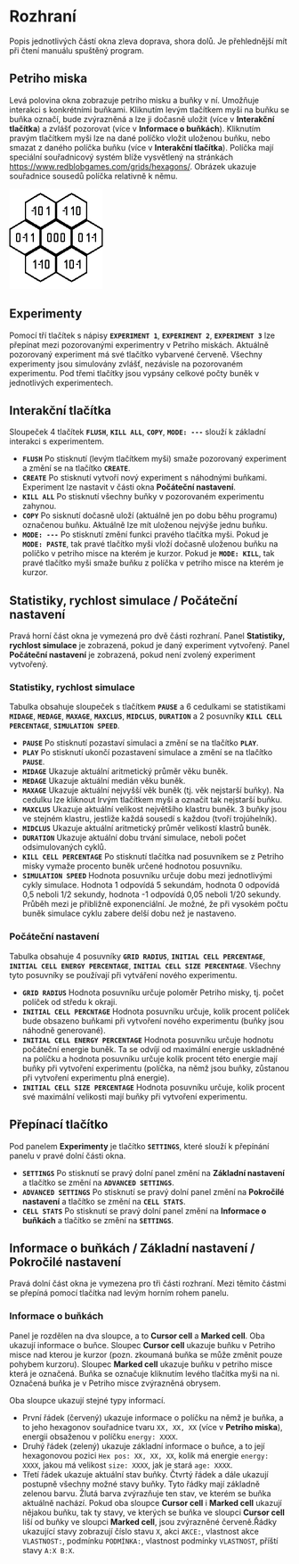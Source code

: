 # Rozhraní
Popis jednotlivých částí okna zleva doprava, shora dolů. Je přehlednější mít při čtení manuálu spuštěný program.

## Petriho miska
Levá polovina okna zobrazuje petriho misku a buňky v ní. Umožňuje interakci s konkrétními buňkami. Kliknutím levým tlačítkem myši na buňku se buňka označí, bude zvýrazněná a lze ji dočasně uložit (více v **Interakční tlačítka**) a zvlášť pozorovat (více v **Informace o buňkách**). Kliknutím pravým tlačítkem myši lze na dané políčko vložit uloženou buňku, nebo smazat z daného políčka buňku (více v **Interakční tlačítka**). Políčka mají speciální souřadnicový systém blíže vysvětlený na stránkách https://www.redblobgames.com/grids/hexagons/. Obrázek ukazuje souřadnice sousedů políčka relativně k němu.

![Obrázek souřadnicového systému](/Petri_dish_simulation/Sprites/Coordinates.png)

## Experimenty
Pomocí tří tlačítek s nápisy **`EXPERIMENT 1`**, **`EXPERIMENT 2`**, **`EXPERIMENT 3`** lze přepínat mezi pozorovanými experimentry v Petriho miskách. Aktuálně pozorovaný experiment má své tlačítko vybarvené červeně. Všechny experimenty jsou simulovány zvlášť, nezávisle na pozorovaném experimentu. Pod třemi tlačítky jsou vypsány celkové počty buněk v jednotlivých experimentech.

## Interakční tlačítka
Sloupeček 4 tlačítek **`FLUSH`**, **`KILL ALL`**, **`COPY`**, **`MODE: ---`** slouží k základní interakci s experimentem.
* **`FLUSH`** Po stisknutí (levým tlačítkem myši) smaže pozorovaný experiment a změní se na tlačítko **`CREATE`**.
* **`CREATE`** Po stisknutí vytvoří nový experiment s náhodnými buňkami. Experiment lze nastavit v části okna **Počáteční nastavení**.
* **`KILL ALL`** Po stisknutí všechny buňky v pozorovaném experimentu zahynou.
* **`COPY`** Po sisknutí dočasně uloží (aktuálně jen po dobu běhu programu) označenou buňku. Aktuálně lze mít uloženou nejvýše jednu buňku.
* **`MODE: ---`** Po stisknutí změní funkci pravého tlačítka myši. Pokud je **`MODE: PASTE`**, tak pravé tlačítko myši vloží dočasně uloženou buňku na políčko v       petriho misce na kterém je kurzor. Pokud je **`MODE: KILL`**, tak pravé tlačítko myši smaže buňku z políčka v petriho misce na kterém je kurzor. 

## Statistiky, rychlost simulace / Počáteční nastavení
Pravá horní část okna je vymezená pro dvě části rozhraní. Panel **Statistiky, rychlost simulace** je zobrazená, pokud je daný experiment vytvořený. Panel **Počáteční nastavení** je zobrazená, pokud není zvolený experiment vytvořený.
### Statistiky, rychlost simulace
Tabulka obsahuje sloupeček s tlačítkem **`PAUSE`** a 6 cedulkami se statistikami **`MIDAGE`**, **`MEDAGE`**, **`MAXAGE`**, **`MAXCLUS`**, **`MIDCLUS`**, **`DURATION`** a 2 posuvníky **`KILL CELL PERCENTAGE`**, **`SIMULATION SPEED`**.
* **`PAUSE`** Po stisknutí pozastaví simulaci a změní se na tlačítko **`PLAY`**.
* **`PLAY`** Po stisknutí ukončí pozastavení simulace a změní se na tlačítko **`PAUSE`**.
* **`MIDAGE`** Ukazuje aktuální aritmetický průměr věku buněk.
* **`MEDAGE`** Ukazuje aktuální medián věku buněk.
* **`MAXAGE`** Ukazuje aktuální nejvyšší věk buněk (tj. věk nejstarší buňky). Na cedulku lze kliknout lrvým tlačítkem myši a označit tak nejstarší buňku.
* **`MAXCLUS`** Ukazuje aktuální velikost největšího klastru buněk. 3 buňky jsou ve stejném klastru, jestliže každá sousedí s každou (tvoří trojúhelník).
* **`MIDCLUS`** Ukazuje aktuální aritmetický průměr velikostí klastrů buněk.
* **`DURATION`** Ukazuje aktuální dobu trvání simulace, neboli počet odsimulovaných cyklů.
* **`KILL CELL PERCENTAGE`** Po stisknutí tlačítka nad posuvníkem se z Petriho misky vymaže procento buněk určené hodnotou posuvníku.
* **`SIMULATION SPEED`** Hodnota posuvníku určuje dobu mezi jednotlivými cykly simulace. Hodnota 1 odpovídá 5 sekundám, hodnota 0 odpovídá 0,5 neboli 1/2 sekundy,  hodnota -1 odpovídá 0,05 neboli 1/20 sekundy. Průběh mezi je přibližně exponenciální. Je možné, že při vysokém počtu buněk simulace cyklu zabere delší dobu než je nastaveno.
### Počáteční nastavení
Tabulka obsahuje 4 posuvníky **`GRID RADIUS`**, **`INITIAL CELL PERCENTAGE`**, **`INITIAL CELL ENERGY PERCENTAGE`**, **`INITIAL CELL SIZE PERCENTAGE`**. Všechny tyto posuvníky se používají při vytváření nového experimentu.
* **`GRID RADIUS`** Hodnota posuvníku určuje poloměr Petriho misky, tj. počet políček od středu k okraji.
* **`INITIAL CELL PERCNTAGE`** Hodnota posuvníku určuje, kolik procent políček bude obsazeno buňkami při vytvoření nového experimentu (buňky jsou náhodně generované).
* **`INITIAL CELL ENERGY PERCENTAGE`** Hodnota posuvníku určuje hodnotu počáteční energie buněk. Ta se odvíjí od maximální energie uskladněné na políčku a hodnota posuvníku určuje kolik procent této energie mají buňky při vytvoření experimentu (políčka, na němž jsou buňky, zůstanou při vytvoření experimentu plná energie).
* **`INITIAL CELL SIZE PERCENTAGE`** Hodnota posuvníku určuje, kolik procent své maximální velikosti mají buňky při vytvoření experimentu.

## Přepínací tlačítko
Pod panelem **Experimenty** je tlačítko **`SETTINGS`**, které slouží k přepínání panelu v pravé dolní části okna.
* **`SETTINGS`** Po stisknutí se pravý dolní panel změní na **Základní nastavení** a tlačítko se změní na **`ADVANCED SETTINGS`**.
* **`ADVANCED SETTINGS`** Po stisknutí se pravý dolní panel změní na **Pokročilé nastavení** a tlačítko se změní na **`CELL STATS`**.
* **`CELL STATS`** Po stisknutí se pravý dolní panel změní na **Informace o buňkách** a tlačítko se změní na **`SETTINGS`**.

## Informace o buňkách / Základní nastavení / Pokročilé nastavení
Pravá dolní část okna je vymezena pro tři části rozhraní. Mezi těmito částmi se přepíná pomocí tlačítka nad levým horním rohem panelu.
### Informace o buňkách
Panel je rozdělen na dva sloupce, a to **Cursor cell** a **Marked cell**. Oba ukazují informace o buňce. Sloupec **Cursor cell** ukazuje buňku v Petriho misce nad kterou je kurzor (pozn. zkoumaná buňka se může změnit pouze pohybem kurzoru). Sloupec **Marked cell** ukazuje buňku v petriho misce která je označená. Buňka se označuje kliknutím levého tlačítka myši na ni. Označená buňka je v Petriho misce zvýrazněná obrysem.

Oba sloupce ukazují stejné typy informací.
* První řádek (červený) ukazuje informace o políčku na němž je buňka, a to jeho hexagonov souřadnice tvaru `XX, XX, XX` (více v **Petriho miska**), energii obsaženou v políčku `energy: XXXX`.
* Druhý řádek (zelený) ukazuje základní informace o buňce, a to její hexagonovou pozici `Hex pos: XX, XX, XX`, kolik má energie `energy: XXXX`, jakou má velikost `size: XXXX`, jak je stará `age: XXXX`.
* Třetí řádek ukazuje aktuální stav buňky. Čtvrtý řádek a dále ukazují postupně všechny možné stavy buňky. Tyto řádky mají základně zelenou barvu. Žlutá barva zvýrazňuje ten stav, ve kterém se buňka aktuálně nachází. Pokud oba sloupce **Cursor cell** i **Marked cell** ukazují nějakou buňku, tak ty stavy, ve kterých se buňka ve sloupci **Cursor cell** liší od buňky ve sloupci **Marked cell**, jsou zvýrazněné červeně.Řádky ukazující stavy zobrazují číslo stavu `X`, akci `AKCE:`, vlastnost akce `VLASTNOST:`, podmínku `PODMÍNKA:`, vlastnost podmínky `VLASTNOST`, příští stavy `A:X B:X`.

